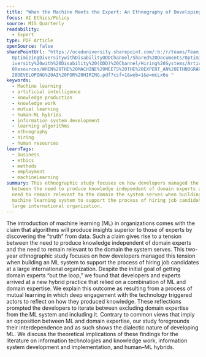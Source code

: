 ```yaml
---
title: "When the Machine Meets the Expert: An Ethnography of Developing AI for Hiring"
focus: AI Ethics/Policy
source: MIS Quarterly
readability:
  - Expert
type: PDF Article
openSource: false
sharePointUrl: "https://ocaduniversity.sharepoint.com/:b:/r/teams/Team_WeCount-\
  OptimizingDiversitywithDisabilityODDChannel/Shared%20Documents/Optimizing%20D\
  iversity%20with%20Disability%20(ODD)%20Channel/Hiring%20Systems/Article%20+%2\
  0Resources/WHEN%20THE%20MACHINE%20MEETS%20THE%20EXPERT_AN%20ETHNOGRAPHY%20OF%\
  20DEVELOPING%20AI%20FOR%20HIRING.pdf?csf=1&web=1&e=mcLx6u "
keywords:
  - Machine learning
  - artificial intelligence
  - knowledge production
  - knowledge work
  - mutual learning
  - human–ML hybrids
  - information system development
  - learning algorithms
  - ethnography
  - hiring
  - human resources
learnTags:
  - business
  - ethics
  - methods
  - employment
  - machineLearning
summary: This ethnographic study focuses on how developers managed the tension
  between the need to produce knowledge independent of domain experts and the
  need to remain relevant to the domain the system serves when building a
  machine learning system to support the process of hiring job candidates at a
  large international organization.
---
```

The introduction of machine learning (ML) in organizations comes with the claim that algorithms will produce insights superior to those of experts by discovering the “truth” from data. Such a claim gives rise to a tension between the need to produce knowledge independent of domain experts and the need to remain relevant to the domain the system serves. This two-year ethnographic study focuses on how developers managed this tension when building an ML system to support the process of hiring job candidates at a large international organization. Despite the initial goal of getting domain experts “out the loop,” we found that developers and experts arrived at a new hybrid practice that relied on a combination of ML and domain expertise. We explain this outcome as resulting from a process of mutual learning in which deep engagement with the technology triggered actors to reflect on how they produced knowledge. These reflections prompted the developers to iterate between excluding domain expertise from the ML system and including it. Contrary to common views that imply an opposition between ML and domain expertise, our study foregrounds their interdependence and as such shows the dialectic nature of developing ML. We discuss the theoretical implications of these findings for the literature on information technologies and knowledge work, information system development and implementation, and human–ML hybrids.